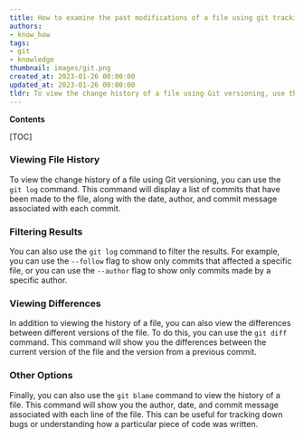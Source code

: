 ```yaml
---
title: How to examine the past modifications of a file using git tracking?
authors:
- know_how
tags:
- git
- knowledge
thumbnail: images/git.png
created_at: 2023-01-26 00:00:00
updated_at: 2023-01-26 00:00:00
tldr: To view the change history of a file using Git versioning, use the command `git log <file name>`.
---
```


**Contents**

[TOC]

### Viewing File History

To view the change history of a file using Git versioning, you can use the `git log` command. This command will display a list of commits that have been made to the file, along with the date, author, and commit message associated with each commit.

### Filtering Results

You can also use the `git log` command to filter the results. For example, you can use the `--follow` flag to show only commits that affected a specific file, or you can use the `--author` flag to show only commits made by a specific author.

### Viewing Differences

In addition to viewing the history of a file, you can also view the differences between different versions of the file. To do this, you can use the `git diff` command. This command will show you the differences between the current version of the file and the version from a previous commit.

### Other Options

Finally, you can also use the `git blame` command to view the history of a file. This command will show you the author, date, and commit message associated with each line of the file. This can be useful for tracking down bugs or understanding how a particular piece of code was written.
